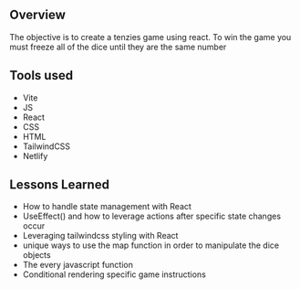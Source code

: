 ## Overview

The objective is to create a tenzies game using react. To win the game you must freeze all of the dice until they are the same number

## Tools used

- Vite
- JS
- React
- CSS
- HTML
- TailwindCSS
- Netlify

## Lessons Learned

- How to handle state management with React
- UseEffect() and how to leverage actions after specific state changes occur
- Leveraging tailwindcss styling with React
- unique ways to use the map function in order to manipulate the dice objects
- The every javascript function
- Conditional rendering specific game instructions
